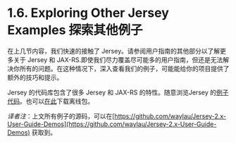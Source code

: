 1.6. Exploring Other Jersey Examples 探索其他例子
========================


在上几节内容，我们快速的接触了 Jersey。请参阅用户指南的其他部分以了解更多关于 Jersey 和 JAX-RS.即使我们尽力覆盖尽可能多的用户指南，但还是无法解决你所有的问题。在这种情况下，深入查看我们的例子，可能能给你的项目提供了额外的技巧和提示。

Jersey 的代码库包含了很多 Jersey 和 JAX-RS 的特性。随意浏览Jersey 的[例子代码](https://github.com/jersey/jersey/tree/2.12/examples)。也可以[在此](https://maven.java.net/content/repositories/releases/org/glassfish/jersey/bundles/jersey-examples/2.12/)下载离线包。

*译者注*：上文所有例子的源码，可以在[https://github.com/waylau/Jersey-2.x-User-Guide-Demos](https://github.com/waylau/Jersey-2.x-User-Guide-Demos) 获取到。